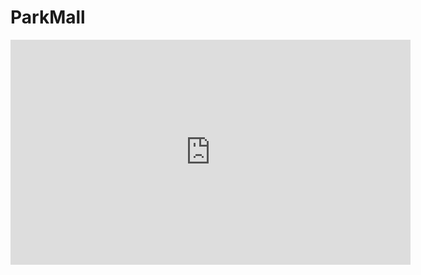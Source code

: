 # ParkMall

<iframe width="640" height="360" src="https://youtu.be/ckELsdneIm8" frameborder="0" gesture="media" allowfullscreen=""></iframe>
